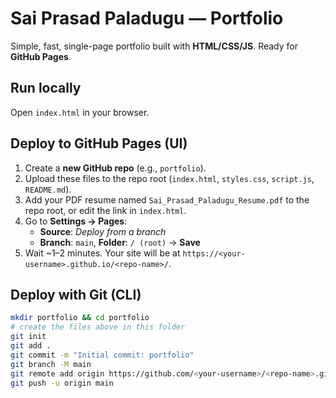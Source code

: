# Sai Prasad Paladugu — Portfolio

Simple, fast, single-page portfolio built with **HTML/CSS/JS**. Ready for **GitHub Pages**.

## Run locally
Open `index.html` in your browser.

## Deploy to GitHub Pages (UI)
1. Create a **new GitHub repo** (e.g., `portfolio`).
2. Upload these files to the repo root (`index.html`, `styles.css`, `script.js`, `README.md`).
3. Add your PDF resume named `Sai_Prasad_Paladugu_Resume.pdf` to the repo root, or edit the link in `index.html`.
4. Go to **Settings → Pages**:
   - **Source**: *Deploy from a branch*
   - **Branch**: `main`, **Folder**: `/ (root)` → **Save**
5. Wait ~1–2 minutes. Your site will be at `https://<your-username>.github.io/<repo-name>/`.

## Deploy with Git (CLI)
```bash
mkdir portfolio && cd portfolio
# create the files above in this folder
git init
git add .
git commit -m "Initial commit: portfolio"
git branch -M main
git remote add origin https://github.com/<your-username>/<repo-name>.git
git push -u origin main
